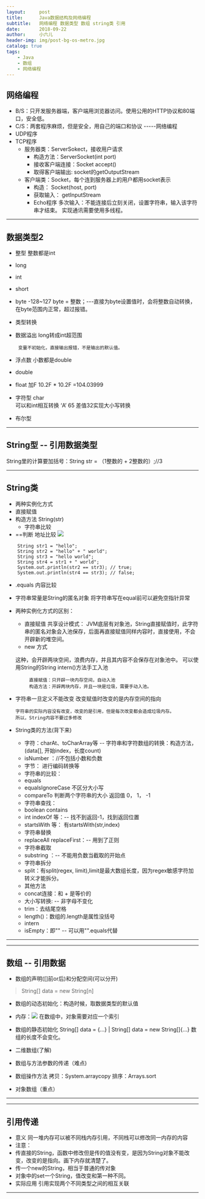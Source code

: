 ```yaml
---
layout:     post
title:      Java数据结构及网络编程
subtitle:   网络编程 数据类型 数组 string类 引用
date:       2018-09-22
author:     小六儿
header-img: img/post-bg-os-metro.jpg
catalog: true
tags:
    - Java
    - 数组
    - 网络编程
---
```


## 网络编程
* B/S：只开发服务器端，客户端用浏览器访问。使用公用的HTTP协议和80端口，安全低。
* C/S：两套程序麻烦，但是安全，用自己的端口和协议   -----网络编程
* UDP程序
* TCP程序
     * 服务器类：ServerSokect，接收用户请求
       * 构造方法：ServerSocket(int port)
	   * 接收客户端连接：Socket accept()
	   * 取得客户端输出:  socket的getOutputStream
     * 客户端类：Socket，每个连到服务器上的用户都用socket表示
        * 构造： Socket(host, port)
        * 获取输入： getInputStream
        * Echo程序
多次输入：不能连接后立刻关闭，设置字符串，输入该字符串才结束。
实现通讯需要使用多线程。

* * *
## 数据类型2
* 整型   整数都是int
 * long
 * int
 * short
 * byte -128~127
   byte = 整数；---直接为byte设置值时，会将整数自动转换，在byte范围内正常，超过报错。
 * 类型转换
 * 数据溢出 long转成int超范围
 
		变量不初始化，直接输出报错，不是输出的默认值。
* 浮点数  小数都是double
 * double
 * float 加F   10.2F * 10.2F =104.03999
* 字符型 char  
可以和int相互转换 ‘A’  65
差值32实现大小写转换
* 布尔型 

--------------------------------------------------------------------------------
## String型 -- 引用数据类型
String里的计算要加括号：String str = （1整数的 + 2整数的）;//3
* * *

## String类
  * 两种实例化方式
* 直接赋值
* 构造方法 String(str)
  * 字符串比较
* ==判断 地址比较
![](http://)


```
	String str1 = "hello";
	String str2 = "hello" + " world";
	String str3 = "hello world";
	String str4 = str1 + " world";
	System.out.println(str2 == str3); // true;
	System.out.println(str4 == str3); // false;
```	

 * .equals 内容比较

 * 字符串常量是String的匿名对象
  将字符串写在equal前可以避免空指针异常

 * 两种实例化方式的区别：

 	* 直接赋值
 	共享设计模式：
      JVM底层有对象池，String直接赋值时，此字符串的匿名对象会入池保存，后面再直接赋值同样内容时，直接使用，不会开辟新的堆空间。
 	* new 方式

	这种，会开辟两块空间，浪费内存，并且其内容不会保存在对象池中。
可以使用String的String intern()方法手工入池

  		
            直接赋值：只开辟一块内存空间，自动入池
            构造方法：开辟两块内存，并且一块是垃圾，需要手动入池。
  * 字符串一旦定义不能改变
  	改变赋值时改变的是内存空间的指向

		字符串的实际内容没有改变，改变的是引用，但是每次改变都会造成垃圾内存。
        所以，String内容不要过多修改
        
* String类的方法(背下来)
    * 字符：charAt、toCharArray等 -- 字符串和字符数组的转换：构造方法，(data[], 开始index，长度count)
    * isNumber ：//不包括小数和负数
    * 字节： 进行编码转换等
    * 字符串的比较：
    * equals     
    * equalsIgnoreCase  不区分大小写   
    * compareTo  判断两个字符串的大小 返回值 0， 1， -1
    * 字符串查找：
    * boolean contains
    * int indexOf 等：-- 找不到返回-1，找到返回位置
    * startsWith 等： 有startsWith(str,index)
    * 字符串替换
    * replaceAll  replaceFirst：-- 用到了正则
    * 字符串截取
    * substring ：-- 不能用负数当截取的开始点
    * 字符串拆分
    * split：有split(regex, limit),limit是最大数组长度，因为regex敏感字符加转义才能拆分。
    * 其他方法
    * concat连接：和 + 是等价的
    * 大小写转换: -- 非字母不变化
    * trim：去结尾空格
    * length()：数组的.length是属性没括号
    * intern
    * isEmpty：即"" -- 可以用"".equals代替
* * *

--------------------------------------------------------------------------------
## 数组 -- 引用数据
*  数组的声明([]前or后)和分配空间(可以分开)
>	String[] data = new String[n]
* 数组的动态初始化：构造时候，取数据类型的默认值
* 内存：![](http://)
在数组中，对象需要对应一个索引
* 数组的静态初始化
String[] data = {...}       |    String[] data = new String[]{...}
 数组的长度不会变化。
* 二维数组(了解)
* 数组与方法参数的传递（难点)


* 数组操作方法
拷贝：System.arraycopy
排序：Arrays.sort
* 对象数组（重点）
* * *

--------------------------------------------------------------------------------
## 引用传递
* 意义
同一堆内存可以被不同栈内存引用，不同栈可以修改同一内存的内容
* 注意：
 * 传直接的String，函数中修改但是传的值没有变，是因为String对象不能改变，改变的是指向。画下内存就清楚了。
 * 传一个new的String，相当于普通的传对象
 * 对象中的set一个String，值改变和第一种不同。
* 实际应用
 引用实现两个不同类型之间的相互关联
* * *

